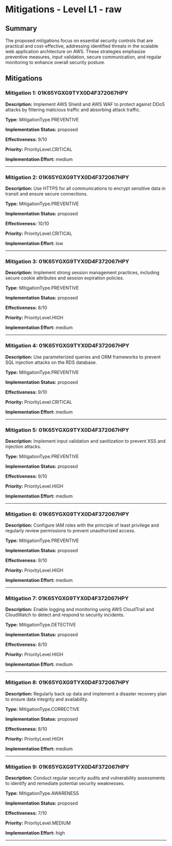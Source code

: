 # Mitigations - Level L1 - raw

## Summary

The proposed mitigations focus on essential security controls that are practical and cost-effective, addressing identified threats in the scalable web application architecture on AWS. These strategies emphasize preventive measures, input validation, secure communication, and regular monitoring to enhance overall security posture.

## Mitigations

### Mitigation 1: 01K65YGXG9TYX0D4F372067HPY

**Description:** Implement AWS Shield and AWS WAF to protect against DDoS attacks by filtering malicious traffic and absorbing attack traffic.

**Type:** MitigationType.PREVENTIVE

**Implementation Status:** proposed

**Effectiveness:** 9/10

**Priority:** PriorityLevel.CRITICAL

**Implementation Effort:** medium

---

### Mitigation 2: 01K65YGXG9TYX0D4F372067HPY

**Description:** Use HTTPS for all communications to encrypt sensitive data in transit and ensure secure connections.

**Type:** MitigationType.PREVENTIVE

**Implementation Status:** proposed

**Effectiveness:** 10/10

**Priority:** PriorityLevel.CRITICAL

**Implementation Effort:** low

---

### Mitigation 3: 01K65YGXG9TYX0D4F372067HPY

**Description:** Implement strong session management practices, including secure cookie attributes and session expiration policies.

**Type:** MitigationType.PREVENTIVE

**Implementation Status:** proposed

**Effectiveness:** 8/10

**Priority:** PriorityLevel.HIGH

**Implementation Effort:** medium

---

### Mitigation 4: 01K65YGXG9TYX0D4F372067HPY

**Description:** Use parameterized queries and ORM frameworks to prevent SQL injection attacks on the RDS database.

**Type:** MitigationType.PREVENTIVE

**Implementation Status:** proposed

**Effectiveness:** 9/10

**Priority:** PriorityLevel.CRITICAL

**Implementation Effort:** medium

---

### Mitigation 5: 01K65YGXG9TYX0D4F372067HPY

**Description:** Implement input validation and sanitization to prevent XSS and injection attacks.

**Type:** MitigationType.PREVENTIVE

**Implementation Status:** proposed

**Effectiveness:** 9/10

**Priority:** PriorityLevel.HIGH

**Implementation Effort:** medium

---

### Mitigation 6: 01K65YGXG9TYX0D4F372067HPY

**Description:** Configure IAM roles with the principle of least privilege and regularly review permissions to prevent unauthorized access.

**Type:** MitigationType.PREVENTIVE

**Implementation Status:** proposed

**Effectiveness:** 9/10

**Priority:** PriorityLevel.HIGH

**Implementation Effort:** medium

---

### Mitigation 7: 01K65YGXG9TYX0D4F372067HPY

**Description:** Enable logging and monitoring using AWS CloudTrail and CloudWatch to detect and respond to security incidents.

**Type:** MitigationType.DETECTIVE

**Implementation Status:** proposed

**Effectiveness:** 8/10

**Priority:** PriorityLevel.HIGH

**Implementation Effort:** medium

---

### Mitigation 8: 01K65YGXG9TYX0D4F372067HPY

**Description:** Regularly back up data and implement a disaster recovery plan to ensure data integrity and availability.

**Type:** MitigationType.CORRECTIVE

**Implementation Status:** proposed

**Effectiveness:** 8/10

**Priority:** PriorityLevel.HIGH

**Implementation Effort:** medium

---

### Mitigation 9: 01K65YGXG9TYX0D4F372067HPY

**Description:** Conduct regular security audits and vulnerability assessments to identify and remediate potential security weaknesses.

**Type:** MitigationType.AWARENESS

**Implementation Status:** proposed

**Effectiveness:** 7/10

**Priority:** PriorityLevel.MEDIUM

**Implementation Effort:** high

---

